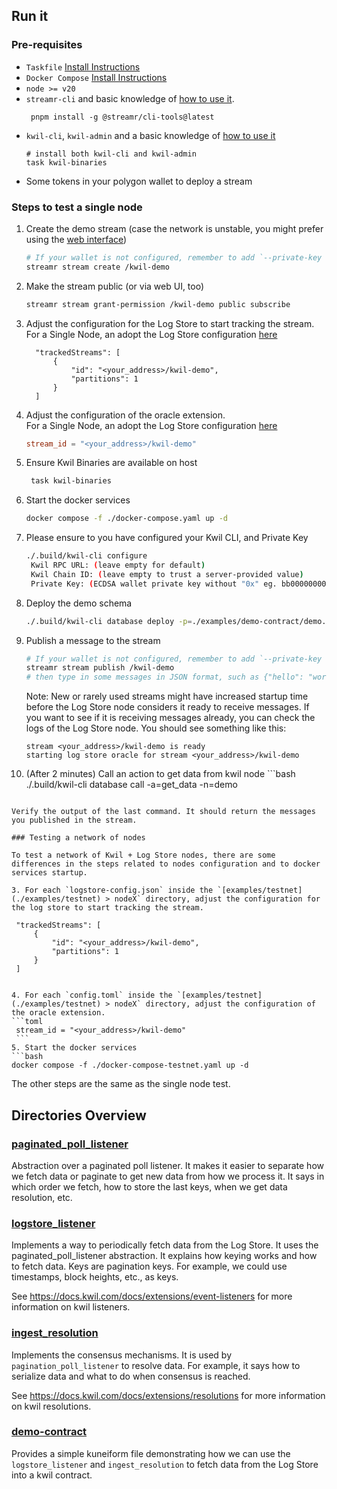 ## Run it

### Pre-requisites

- `Taskfile` [Install Instructions](https://taskfile.dev/installation)
- `Docker Compose` [Install Instructions](https://docs.docker.com/compose)
- `node >= v20`
- `streamr-cli` and basic knowledge of [how to use it](https://docs.streamr.network/usage/cli-tool).
  ```shell
   pnpm install -g @streamr/cli-tools@latest
   ```
- `kwil-cli`, `kwil-admin` and a basic knowledge of [how to use it](https://docs.kwil.com/docs/kwil-cli/installation)
  ```shell
  # install both kwil-cli and kwil-admin
  task kwil-binaries
  ```
- Some tokens in your polygon wallet to deploy a stream

### Steps to test a single node

1. Create the demo stream (case the network is unstable, you might prefer using the [web interface](https://streamr.network/hub/streams/new))
    ```bash
   # If your wallet is not configured, remember to add `--private-key <PRIVATE_KEY>` flag
   streamr stream create /kwil-demo
    ```

2. Make the stream public (or via web UI, too)
    ```bash
   streamr stream grant-permission /kwil-demo public subscribe
    ```

3. Adjust the configuration for the Log Store to start tracking the stream.  
   For a Single Node, an adopt the Log Store configuration [here](./examples/single-node/logstore-config.json)
   ```
     "trackedStreams": [
         {
             "id": "<your_address>/kwil-demo",
             "partitions": 1
         }
     ]
   ```

4. Adjust the configuration of the oracle extension.  
   For a Single Node, an adopt the Log Store configuration [here](./examples/single-node/logstore-config.json)
   ```toml
   stream_id = "<your_address>/kwil-demo"
   ```

5. Ensure Kwil Binaries are available on host
   ```bash
    task kwil-binaries
    ```

6. Start the docker services
   ```bash
   docker compose -f ./docker-compose.yaml up -d
   ```

7. Please ensure to you have configured your Kwil CLI, and Private Key
   ```bash
   ./.build/kwil-cli configure
    Kwil RPC URL: (leave empty for default)
    Kwil Chain ID: (leave empty to trust a server-provided value)
    Private Key: (ECDSA wallet private key without "0x" eg. bb00000000000000000000000000000000000000000000000000000000000001)
    ```

8. Deploy the demo schema
   ```bash
   ./.build/kwil-cli database deploy -p=./examples/demo-contract/demo.kf --name=demo --sync
    ```

9. Publish a message to the stream
    ```bash
   # If your wallet is not configured, remember to add `--private-key <PRIVATE_KEY>` flag
   streamr stream publish /kwil-demo
   # then type in some messages in JSON format, such as {"hello": "world"}
    ```
   
   Note: New or rarely used streams might have increased startup time before the Log Store node considers it ready to receive messages. If you want to see if it is receiving messages already, you can check the logs of the Log Store node. You should see something like this:
   ```
   stream <your_address>/kwil-demo is ready
   starting log store oracle for stream <your_address>/kwil-demo
   ```

10.  (After 2 minutes) Call an action to get data from kwil node
    ```bash
    ./.build/kwil-cli database call -a=get_data -n=demo
   ```

Verify the output of the last command. It should return the messages you published in the stream.

### Testing a network of nodes

To test a network of Kwil + Log Store nodes, there are some differences in the steps related to nodes configuration and to docker services startup.

3. For each `logstore-config.json` inside the `[examples/testnet](./examples/testnet) > nodeX` directory, adjust the configuration for the log store to start tracking the stream.
   ```
     "trackedStreams": [
         {
             "id": "<your_address>/kwil-demo",
             "partitions": 1
         }
     ]
   ```

4. For each `config.toml` inside the `[examples/testnet](./examples/testnet) > nodeX` directory, adjust the configuration of the oracle extension.
   ```toml
    stream_id = "<your_address>/kwil-demo"
    ```
5. Start the docker services
   ```bash
   docker compose -f ./docker-compose-testnet.yaml up -d
   ```

The other steps are the same as the single node test.

## Directories Overview

### [paginated_poll_listener](./internal/paginated_poll_listener)

Abstraction over a paginated poll listener. It makes it easier to separate how we fetch data or paginate to get new data from how we process it.
It says in which order we fetch, how to store the last keys, when we get data resolution, etc.

### [logstore_listener](internal/extensions/listeners/logstore_listener)

Implements a way to periodically fetch data from the Log Store. It uses the paginated_poll_listener abstraction. It explains how keying works and how to fetch data. Keys are pagination keys. For example, we could use timestamps, block heights, etc., as keys.

See https://docs.kwil.com/docs/extensions/event-listeners for more information on kwil listeners.

### [ingest_resolution](internal/extensions/resolutions/ingest_resolution)

Implements the consensus mechanisms. It is used by `pagination_poll_listener` to resolve data. For example, it says how to serialize data and what to do when consensus is reached.

See https://docs.kwil.com/docs/extensions/resolutions for more information on kwil resolutions.

### [demo-contract](./examples/demo-contract)

Provides a simple kuneiform file demonstrating how we can use the `logstore_listener` and `ingest_resolution` to fetch data from the Log Store into a kwil contract.
